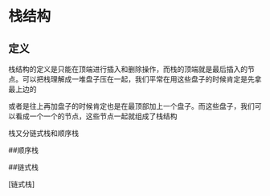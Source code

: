 # 栈结构
## 定义
栈结构的定义是只能在顶端进行插入和删除操作，而栈的顶端就是最后插入的节点。可以把栈理解成一堆盘子压在一起，我们平常在用这些盘子的时候肯定是先拿最上边的

或者是往上再加盘子的时候肯定也是在最顶部加上一个盘子。而这些盘子，我们可以看成一个一个的节点，这些节点一起就组成了栈结构

栈又分链式栈和顺序栈

##顺序栈


##链式栈

[链式栈]

